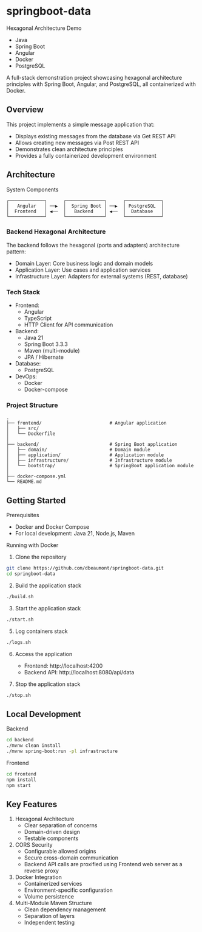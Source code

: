 # springboot-data

Hexagonal Architecture Demo
 - Java
 - Spring Boot
 - Angular
 - Docker
 - PostgreSQL

A full-stack demonstration project showcasing hexagonal architecture principles with Spring Boot, Angular, and PostgreSQL, all containerized with Docker.

## Overview
This project implements a simple message application that:
 - Displays existing messages from the database via Get REST API
 - Allows creating new messages via Post REST API
 - Demonstrates clean architecture principles
 - Provides a fully containerized development environment

## Architecture
System Components

```text
┌─────────────┐      ┌──────────────┐      ┌─────────────┐
│   Angular   │ ──▶  │  Spring Boot │ ──▶  │ PostgreSQL  │
│  Frontend   │ ◀──  │   Backend    │ ◀──  │  Database   │
└─────────────┘      └──────────────┘      └─────────────┘
```

### Backend Hexagonal Architecture
The backend follows the hexagonal (ports and adapters) architecture pattern:
 - Domain Layer: Core business logic and domain models
 - Application Layer: Use cases and application services
 - Infrastructure Layer: Adapters for external systems (REST, database)

### Tech Stack
 - Frontend:
   - Angular
   - TypeScript
   - HTTP Client for API communication
 - Backend:
   - Java 21
   - Spring Boot 3.3.3
   - Maven (multi-module)
   - JPA / Hibernate
 - Database:
   - PostgreSQL
- DevOps:
   - Docker
   - Docker-compose
  
### Project Structure

```text
.
├── frontend/                         # Angular application
│   ├── src/
│   └── Dockerfile
│
├── backend/                          # Spring Boot application
│   ├── domain/                       # Domain module
│   ├── application/                  # Application module
│   ├── infrastructure/               # Infrastructure module
│   └── bootstrap/                    # SpringBoot application module
│
├── docker-compose.yml
└── README.md

```

## Getting Started
Prerequisites
 - Docker and Docker Compose
 - For local development: Java 21, Node.js, Maven

Running with Docker

 1. Clone the repository
```bash
git clone https://github.com/dbeaumont/springboot-data.git
cd springboot-data
```

 2. Build the application stack
```bash
./build.sh
```

 3. Start the application stack
```bash
./start.sh
```

 5. Log containers stack
```bash
./logs.sh
```
 6. Access the application
    - Frontend: http://localhost:4200
    - Backend API: http://localhost:8080/api/data

 7. Stop the application stack
```bash
./stop.sh
```

## Local Development
Backend
```bash
cd backend
./mvnw clean install
./mvnw spring-boot:run -pl infrastructure
```
Frontend
```bash
cd frontend
npm install
npm start
```

## Key Features
1.	Hexagonal Architecture
    - Clear separation of concerns
    - Domain-driven design
    - Testable components
2.	CORS Security
    - Configurable allowed origins
    - Secure cross-domain communication
    - Backend API calls are proxified using Frontend web server as a reverse proxy
3.	Docker Integration
    - Containerized services
    - Environment-specific configuration
    - Volume persistence
4.	Multi-Module Maven Structure
    - Clean dependency management
    - Separation of layers
    - Independent testing


